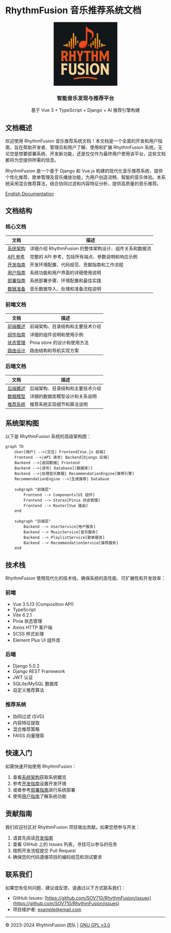 # RhythmFusion 音乐推荐系统文档

<div align="center">
    <img src="../frontend/src/assets/logo.png" alt="RhythmFusion Logo" width="200"/>
    <h3>智能音乐发现与推荐平台</h3>
    <p>基于 Vue 3 + TypeScript + Django + AI 推荐引擎构建</p>
</div>

## 文档概述

欢迎使用 RhythmFusion 音乐推荐系统文档！本文档是一个全面的开发和用户指南，旨在帮助开发者、管理员和用户了解、使用和扩展 RhythmFusion 系统。无论您是想要部署系统、开发新功能，还是仅仅作为最终用户使用该平台，这些文档都将为您提供所需的信息。

RhythmFusion 是一个基于 Django 和 Vue.js 构建的现代化音乐推荐系统，提供个性化推荐、歌单管理及音乐播放功能，为用户创造流畅、智能的音乐体验。本系统采用混合推荐算法，结合协同过滤和内容特征分析，提供高质量的音乐推荐。

[English Documentation](index.md)

## 文档结构

### 核心文档

| 文档                         | 描述                                                   |
| ---------------------------- | ------------------------------------------------------ |
| [系统架构](architecture.md)     | 详细介绍 RhythmFusion 的整体架构设计、组件关系和数据流 |
| [API 参考](api_doc.md)          | 完整的 API 参考，包括所有端点、参数说明和响应示例      |
| [开发指南](development.md)      | 开发环境配置、代码规范、贡献指南和工作流程             |
| [用户指南](user_guide.md)       | 系统功能和用户界面的详细使用说明                       |
| [部署指南](deployment.md)       | 系统部署步骤、环境配置和最佳实践                       |
| [数据准备](data_preparation.md) | 音乐数据导入、处理和准备流程说明                       |

### 前端文档

| 文档                            | 描述                             |
| ------------------------------- | -------------------------------- |
| [前端概述](frontend/index.md)      | 前端架构、目录结构和主要技术介绍 |
| [组件指南](frontend/components.md) | 详细的组件说明和使用示例         |
| [状态管理](frontend/state.md)      | Pinia store 的设计和使用方法     |
| [路由设计](frontend/routing.md)    | 路由结构和导航实现方案           |

### 后端文档

| 文档                               | 描述                             |
| ---------------------------------- | -------------------------------- |
| [后端概述](backend/index.md)          | 后端架构、目录结构和主要技术介绍 |
| [数据模型](backend/models.md)         | 详细的数据库模型设计和关系说明   |
| [推荐系统](backend/recommendation.md) | 推荐系统实现细节和算法说明       |

## 系统架构图

以下是 RhythmFusion 系统的高级架构图：

```mermaid
graph TD
    User[用户] -->|交互| Frontend[Vue.js 前端]
    Frontend -->|API 请求| Backend[Django 后端]
    Backend -->|返回数据| Frontend
    Backend -->|读写| Database[(数据库)]
    Backend -->|处理音乐数据| RecommendationEngine[推荐引擎]
    RecommendationEngine -->|生成推荐| Database
  
    subgraph "前端层"
        Frontend --> Components[UI 组件]
        Frontend --> Stores[Pinia 状态管理]
        Frontend --> Router[Vue 路由]
    end
  
    subgraph "后端层"
        Backend --> UserService[用户服务]
        Backend --> MusicService[音乐服务]
        Backend --> PlaylistService[歌单服务]
        Backend --> RecommendationService[推荐服务]
    end
```

## 技术栈

RhythmFusion 使用现代化的技术栈，确保系统的高性能、可扩展性和开发效率：

### 前端

- Vue 3.5.13 (Composition API)
- TypeScript
- Vite 6.2.1
- Pinia 状态管理
- Axios HTTP 客户端
- SCSS 样式处理
- Element Plus UI 组件库

### 后端

- Django 5.0.2
- Django REST Framework
- JWT 认证
- SQLite/MySQL 数据库
- 自定义推荐算法

### 推荐系统

- 协同过滤 (SVD)
- 内容特征提取
- 混合推荐策略
- FAISS 向量搜索

## 快速入门

如需快速开始使用 RhythmFusion：

1. 查看[系统架构](architecture.md)获取系统概览
2. 参考[开发指南](development.md)设置开发环境
3. 或者参考[部署指南](deployment.md)进行系统部署
4. 使用[用户指南](user_guide.md)了解系统功能

## 贡献指南

我们欢迎社区对 RhythmFusion 项目做出贡献。如果您想参与开发：

1. 请首先阅读[开发指南](development.md)
2. 查看 GitHub 上的 Issues 列表，寻找可以参与的任务
3. 按照开发流程提交 Pull Request
4. 确保您的代码遵循项目的编码规范和测试要求

## 联系我们

如果您有任何问题、建议或反馈，请通过以下方式联系我们：

- GitHub Issues: [https://github.com/SOV710/RhythmFusion/issues](https://github.com/SOV710/RhythmFusion/issues)
- 项目维护者: [example@email.com](mailto:example@email.com)

---

&copy; 2023-2024 RhythmFusion 团队 | [GNU GPL v3.0](../LICENSE)
